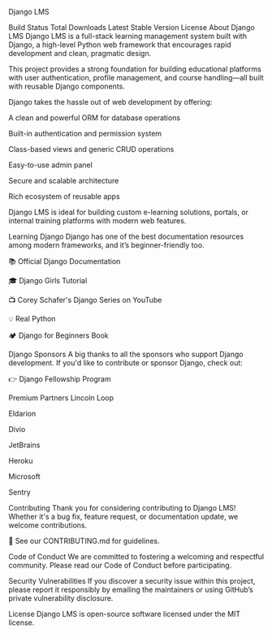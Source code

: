 Django LMS



Build Status	Total Downloads	Latest Stable Version	License
About Django LMS
Django LMS is a full-stack learning management system built with Django, a high-level Python web framework that encourages rapid development and clean, pragmatic design.

This project provides a strong foundation for building educational platforms with user authentication, profile management, and course handling—all built with reusable Django components.

Django takes the hassle out of web development by offering:

A clean and powerful ORM for database operations

Built-in authentication and permission system

Class-based views and generic CRUD operations

Easy-to-use admin panel

Secure and scalable architecture

Rich ecosystem of reusable apps

Django LMS is ideal for building custom e-learning solutions, portals, or internal training platforms with modern web features.

Learning Django
Django has one of the best documentation resources among modern frameworks, and it’s beginner-friendly too.

📚 Official Django Documentation

🎓 Django Girls Tutorial

📺 Corey Schafer's Django Series on YouTube

💡 Real Python

🏕️ Django for Beginners Book

Django Sponsors
A big thanks to all the sponsors who support Django development. If you'd like to contribute or sponsor Django, check out:

👉 Django Fellowship Program

Premium Partners
Lincoln Loop

Eldarion

Divio

JetBrains

Heroku

Microsoft

Sentry

Contributing
Thank you for considering contributing to Django LMS! Whether it's a bug fix, feature request, or documentation update, we welcome contributions.

📄 See our CONTRIBUTING.md for guidelines.

Code of Conduct
We are committed to fostering a welcoming and respectful community. Please read our Code of Conduct before participating.

Security Vulnerabilities
If you discover a security issue within this project, please report it responsibly by emailing the maintainers or using GitHub’s private vulnerability disclosure.

License
Django LMS is open-source software licensed under the MIT license.
